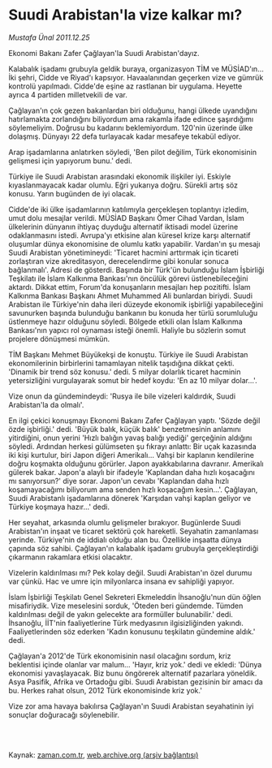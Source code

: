# Suudi Arabistan'la vize kalkar mı?

*Mustafa Ünal 2011.12.25*

<td class="columnist-detail">
<p>Ekonomi Bakanı Zafer Çağlayan'la Suudi Arabistan'dayız.</p>
<p>
<div id="haberMetinDiv">
<p>Kalabalık işadamı grubuyla geldik buraya, organizasyon TİM ve MÜSİAD'ın... İki şehri, Cidde ve Riyad'ı kapsıyor. Havaalanından geçerken vize ve gümrük kontrolü yapılmadı. Cidde'de eşine az rastlanan bir uygulama. Heyette ayrıca 4 partiden milletvekili de var.
<p>Çağlayan'ın çok gezen bakanlardan biri olduğunu, hangi ülkede uyandığını hatırlamakta zorlandığını biliyordum ama rakamla ifade edince şaşırdığımı söylemeliyim. Doğrusu bu kadarını beklemiyordum. 120'nin üzerinde ülke dolaşmış. Dünyayı 22 defa turlayacak kadar mesafeye tekabül ediyor.
<p>Arap işadamlarına anlatırken söyledi, 'Ben pilot değilim, Türk ekonomisinin gelişmesi için yapıyorum bunu.' dedi.
<p>Türkiye ile Suudi Arabistan arasındaki ekonomik ilişkiler iyi. Eskiyle kıyaslanmayacak kadar olumlu. Eğri yukarıya doğru. Sürekli artış söz konusu. Yarın bugünden de iyi olacak.
<p>Cidde'de iki ülke işadamlarının katılımıyla gerçekleşen toplantıyı izledim, umut dolu mesajlar verildi. MÜSİAD Başkanı Ömer Cihad Vardan, İslam ülkelerinin dünyanın ihtiyaç duyduğu alternatif iktisadi model üzerine odaklanmasını istedi. Avrupa'yı etkisine alan küresel krize karşı alternatif oluşumlar dünya ekonomisine de olumlu katkı yapabilir. Vardan'ın şu mesajı Suudi Arabistan yönetimineydi: 'Ticaret hacmini arttırmak için ticareti zorlaştıran vize akreditasyon, derecelendirme gibi konular sonuca bağlanmalı'. Adresi de gösterdi. Başında bir Türk'ün bulunduğu İslam İşbirliği Teşkilatı ile İslam Kalkınma Bankası'nın öncülük görevi üstlenebileceğini aktardı. Dikkat ettim, Forum'da konuşanların mesajları hep pozitifti. İslam Kalkınma Bankası Başkanı Ahmet Muhammed Ali bunlardan biriydi. Suudi Arabistan ile Türkiye'nin daha ileri düzeyde ekonomik işbirliği yapabileceğini savunurken başında bulunduğu bankanın bu konuda her türlü sorumluluğu üstlenmeye hazır olduğunu söyledi. Bölgede etkili olan İslam Kalkınma Bankası'nın yapıcı rol oynaması isteği önemli. Haliyle bu sözlerin somut projelere dönüşmesi mümkün.
<p>TİM Başkanı Mehmet Büyükekşi de konuştu. Türkiye ile Suudi Arabistan ekonomilerinin birbirlerini tamamlayan nitelik taşıdığına dikkat çekti. 'Dinamik bir trend söz konusu.' dedi. 5 milyar dolarlık ticaret hacminin yetersizliğini vurgulayarak somut bir hedef koydu: 'En az 10 milyar dolar...'.
<p>Vize onun da gündemindeydi: 'Rusya ile bile vizeleri kaldırdık, Suudi Arabistan'la da olmalı'.
<p>En ilgi çekici konuşmayı Ekonomi Bakanı Zafer Çağlayan yaptı. 'Sözde değil özde işbirliği.' dedi. 'Büyük balık, küçük balık' benzetmesinin anlamını yitirdiğini, onun yerini 'Hızlı balığın yavaş balığı yediği' gerçeğinin aldığını söyledi. Ardından herkesi gülümseten şu fıkrayı anlattı: Bir uçak kazasında iki kişi kurtulur, biri Japon diğeri Amerikalı... Vahşi bir kaplanın kendilerine doğru koşmakta olduğunu görürler. Japon ayakkabılarına davranır. Amerikalı gülerek bakar. Japon'a alaylı bir ifadeyle 'Kaplandan daha hızlı koşacağını mı sanıyorsun?' diye sorar. Japon'un cevabı 'Kaplandan daha hızlı koşamayacağımı biliyorum ama senden hızlı koşacağım kesin...'. Çağlayan, Suudi Arabistanlı işadamlarına dönerek 'Karşıdan vahşi kaplan geliyor ve Türkiye koşmaya hazır...' dedi.
<p>Her seyahat, arkasında olumlu gelişmeler bırakıyor. Bugünlerde Suudi Arabistan'ın inşaat ve ticaret sektörü çok hareketli. Seyahatin zamanlaması yerinde. Türkiye'nin de iddialı olduğu alan bu. Özellikle inşaatta dünya çapında söz sahibi. Çağlayan'ın kalabalık işadamı grubuyla gerçekleştirdiği çıkarmanın rakamlara etkisi olacaktır.
<p>Vizelerin kaldırılması mı? Pek kolay değil. Suudi Arabistan'ın özel durumu var çünkü. Hac ve umre için milyonlarca insana ev sahipliği yapıyor.
<p>İslam İşbirliği Teşkilatı Genel Sekreteri Ekmeleddin İhsanoğlu'nun dün öğlen misafiriydik. Vize meselesini sorduk, 'Öteden beri gündemde. Tümden kaldırılması değil de yakın gelecekte ara formüller bulunabilir.' dedi. İhsanoğlu, İİT'nin faaliyetlerine Türk medyasının ilgisizliğinden yakındı. Faaliyetlerinden söz ederken 'Kadın konusunu teşkilatın gündemine aldık.' dedi.
<p>Çağlayan'a 2012'de Türk ekonomisinin nasıl olacağını sordum, kriz beklentisi içinde olanlar var malum... 'Hayır, kriz yok.' dedi ve ekledi: 'Dünya ekonomisi yavaşlayacak. Biz bunu öngörerek alternatif pazarlara yöneldik. Asya Pasifik, Afrika ve Ortadoğu gibi. Suudi Arabistan gezisinin bir amacı da bu. Herkes rahat olsun, 2012 Türk ekonomisinde kriz yok.'
<p>Vize zor ama havaya bakılırsa Çağlayan'ın Suudi Arabistan seyahatinin iyi sonuçlar doğuracağı söylenebilir. </p></p></p></p></p></p></p></p></p></p></p></p></p></div>
</p>


<p><br>
		 </br></p></td>

Kaynak: [zaman.com.tr](http://zaman.com.tr/yazar.do?yazino=1219453), [web.archive.org (arşiv bağlantısı)](http://web.archive.org/web/20120129143129/http://zaman.com.tr/yazar.do?yazino=1219453)
